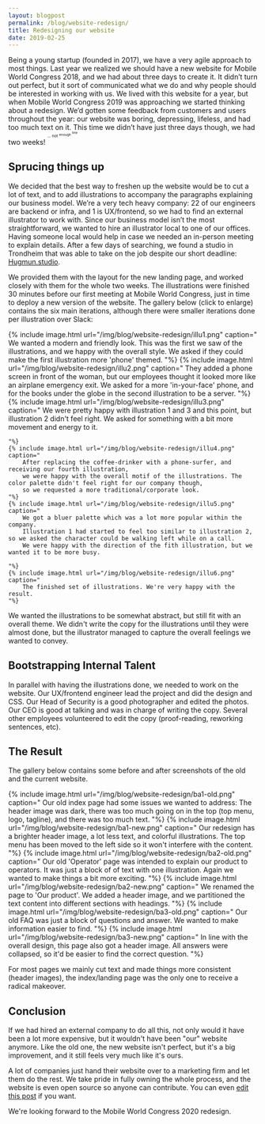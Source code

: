 ```yaml
---
layout: blogpost
permalink: /blog/website-redesign/
title: Redesigning our website
date: 2019-02-25
---
```


Being a young startup (founded in 2017), we have a very agile approach to most things.
Last year we realized we should have a new website for Mobile World Congress 2018, and we had about three days to create it.
It didn’t turn out perfect, but it sort of communicated what we do and why people should be interested in working with us.
We lived with this website for a year, but when Mobile World Congress 2019 was approaching we started thinking about a redesign.
We’d gotten some feedback from customers and users throughout the year: our website was boring, depressing, lifeless, and had too much text on it.
This time we didn’t have just three days though, we had two weeks! <sup><sup><sup>... not <sup>enough <sup>time<sup></sup></sup></sup></sup></sup>

## Sprucing things up
We decided that the best way to freshen up the website would be to cut a lot of text,
and to add illustrations to accompany the paragraphs explaining our business model.
We’re a very tech heavy company: 22 of our engineers are backend or infra, and 1 is UX/frontend,
so we had to find an external illustrator to work with.
Since our business model isn’t the most straightforward, we wanted to hire an illustrator local to one of our offices.
Having someone local would help in case we needed an in-person meeting to explain details.
After a few days of searching, we found a studio in Trondheim that was able to take
on the job despite our short deadline: [Hugmun.studio](https://www.hugmun.studio/).

We provided them with the layout for the new landing page, and worked closely with them for the whole two weeks.
The illustrations were finished 30 minutes before our first meeting at Mobile World Congress,
just in time to deploy a new version of the website.
The gallery below (click to enlarge) contains the six main iterations,
although there were smaller iterations done per illustration over Slack:

<div class="uk-child-width-1-6@m" uk-grid uk-lightbox="animation: fade">
    {% include image.html url="/img/blog/website-redesign/illu1.png" caption="
        We wanted a modern and friendly look. This was the first we saw of the illustrations, and we happy with the overall style.
        We asked if they could make the first illustration more 'phone' themed.
    "%}
    {% include image.html url="/img/blog/website-redesign/illu2.png" caption="
        They added a phone screen in front of the woman, but our employees thought it looked more like an airplane emergency exit.
        We asked for a more 'in-your-face' phone, and for the books under the globe in the second illustration to be a server.
    "%}
    {% include image.html url="/img/blog/website-redesign/illu3.png" caption="
        We were pretty happy with illustration 1 and 3 and this point, but illustration 2 didn't feel right.
        We asked for something with a bit more movement and energy to it.

    "%}
    {% include image.html url="/img/blog/website-redesign/illu4.png" caption="
        After replacing the coffee-drinker with a phone-surfer, and receiving our fourth illustration,
        we were happy with the overall motif of the illustrations. The color palette didn't feel right for our company though,
        so we requested a more traditional/corporate look.
    "%}
    {% include image.html url="/img/blog/website-redesign/illu5.png" caption="
        We got a bluer palette which was a lot more popular within the company.
        Illustration 1 had started to feel too similar to illustration 2, so we asked the character could be walking left while on a call.
        We were happy with the direction of the fith illustration, but we wanted it to be more busy.

    "%}
    {% include image.html url="/img/blog/website-redesign/illu6.png" caption="
        The finished set of illustrations. We're very happy with the result.
    "%}
</div>

We wanted the illustrations to be somewhat abstract, but still fit with an overall theme.
We didn't write the copy for the illustrations until they were almost done,
but the illustrator managed to capture the overall feelings we wanted to convey.

## Bootstrapping Internal Talent

In parallel with having the illustrations done, we needed to work on the website.
Our UX/frontend engineer lead the project and did the design and CSS.
Our Head of Security is a good photographer and edited the photos.
Our CEO is good at talking and was in charge of writing the copy.
Several other employees volunteered to edit the copy (proof-reading, reworking sentences, etc).

## The Result

The gallery below contains some before and after screenshots of the old and the current website.

<div class="uk-child-width-1-6@m" uk-grid uk-lightbox="animation: fade">
    {% include image.html url="/img/blog/website-redesign/ba1-old.png" caption="
        Our old index page had some issues we wanted to address:
        The header image was dark, there was too much going on in the top (top menu, logo, tagline), and there was too much text.
    "%}
    {% include image.html url="/img/blog/website-redesign/ba1-new.png" caption="
        Our redesign has a brighter header image, a lot less text, and colorful illustrations.
        The top menu has been moved to the left side so it won't interfere with the content.
    "%}
    {% include image.html url="/img/blog/website-redesign/ba2-old.png" caption="
        Our old 'Operator' page was intended to explain our product to operators. It was just a block of of text with one illustration.
        Again we wanted to make things a bit more exciting.
    "%}
    {% include image.html url="/img/blog/website-redesign/ba2-new.png" caption="
        We renamed the page to 'Our product'. We added a header image, and we partitioned the text content into different sections with headings.
    "%}
    {% include image.html url="/img/blog/website-redesign/ba3-old.png" caption="
        Our old FAQ was just a block of questions and answer. We wanted to make information easier to find.
    "%}
    {% include image.html url="/img/blog/website-redesign/ba3-new.png" caption="
        In line with the overall design, this page also got a header image.
        All answers were collapsed, so it'd be easier to find the correct question.
    "%}
</div>

For most pages we mainly cut text and made things more consistent (header images),
the index/landing page was the only one to receive a radical makeover.

## Conclusion

If we had hired an external company to do all this, not only would it have been a lot more expensive,
but it wouldn't have been "our" website anymore.
Like the old one, the new website isn't perfect, but it's a big improvement,
and it still feels very much like it's ours.

A lot of companies just hand their website over to a marketing firm and let them do the rest.
We take pride in fully owning the whole process, and the website is even open source so anyone can contribute.
You can even <a href="{{site.repourl}}/blob/master/{{page.path}}">edit this post</a> if you want.

We're looking forward to the Mobile World Congress 2020 redesign.
